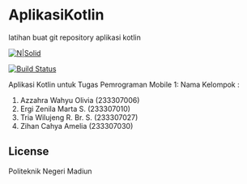 # AplikasiKotlin

latihan buat git repository aplikasi kotlin

[![N|Solid](https://cldup.com/dTxpPi9lDf.thumb.png)](https://nodesource.com/products/nsolid)

[![Build Status](https://travis-ci.org/joemccann/dillinger.svg?branch=master)](https://travis-ci.org/joemccann/dillinger)

Aplikasi Kotlin untuk Tugas Pemrograman Mobile 1: 
Nama Kelompok :
1. Azzahra Wahyu Olivia     (233307006)
2. Ergi Zenila Marta S.     (233307010)
3. Tria Wilujeng R. Br. S.  (233307027)
4. Zihan Cahya Amelia       (233307030)

## License

Politeknik Negeri Madiun
